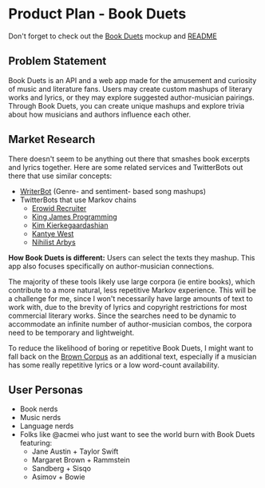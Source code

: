 # Product Plan - Book Duets

Don't forget to check out the [Book Duets](https://github.com/lorainekv/book-duets-api/blob/master/bookduets_mockup.pdf) mockup and [README](https://github.com/lorainekv/book-duets-api/blob/master/README.md)

## Problem Statement
Book Duets is an API and a web app made for the amusement and curiosity of music and literature fans. Users may create custom mashups of literary works and lyrics, or they may explore suggested author-musician pairings. Through Book Duets, you can create unique mashups and explore trivia about how musicians and authors influence each other.   

## Market Research
There doesn't seem to be anything out there that smashes book excerpts and lyrics together. Here are some related services and TwitterBots out there that use similar concepts:
-  [WriterBot](http://writerbot.com/lyrics) (Genre- and sentiment- based song mashups)
- TwitterBots that use Markov chains
  - [Erowid Recruiter](https://twitter.com/erowidrecruiter)
  - [King James Programming](https://twitter.com/kjv_programming)
  - [Kim Kierkegaardashian](https://twitter.com/KimKierkegaard)
  - [Kantye West](https://twitter.com/KantyeW)
  - [Nihilist Arbys](https://twitter.com/nihilist_arbys)


**How Book Duets is different:** Users can select the texts they mashup. This app also focuses specifically on author-musician connections.

The majority of these tools likely use large corpora (ie entire books), which contribute to a more natural, less repetitive Markov experience. This will be a challenge for me, since I won't necessarily have large amounts of text to work with, due to the brevity of lyrics and copyright restrictions for most commercial literary works. Since the searches need to be dynamic to accommodate an infinite number of author-musician combos, the corpora need to be temporary and lightweight.

To reduce the likelihood of boring or repetitive Book Duets, I might want to fall back on the [Brown Corpus](https://en.wikipedia.org/wiki/Brown_Corpus) as an additional text, especially if a musician has some really repetitive lyrics or a low word-count availability.  

## User Personas

  - Book nerds
  - Music nerds
  - Language nerds
  - Folks like @acmei who just want to see the world burn with Book Duets featuring:
    - Jane Austin + Taylor Swift
    - Margaret Brown + Rammstein
    - Sandberg + Sisqo
    - Asimov + Bowie

